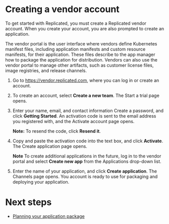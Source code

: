 # Creating a vendor account

To get started with Replicated, you must create a Replicated vendor account. When you create your account, you are also prompted to create an application.

The vendor portal is the user interface where vendors define Kubernetes manifest files, including application manifests and custom resource manifests, for their application. These files describe to the app manager how to package the application for distribution. Vendors can also use the vendor portal to manage other artifacts, such as customer license files, image registries, and release channels.

1. Go to https://vendor.replicated.com, where you can log in or create an account.
1. To create an account, select **Create a new team**. The Start a trial page opens.
1. Enter your name, email, and contact information Create a password, and click **Getting Started**. An activation code is sent to the email address you registered with, and the Activate account page opens.

    **Note:** To resend the code, click **Resend it**.
1. Copy and paste the activation code into the text box, and click **Activate**. The Create application page opens.

    **Note** To create additional applications in the future, log in to the vendor portal and select **Create new app** from the Applications drop-down list.

1. Enter the name of your application, and click **Create application**. The Channels page opens. You account is ready to use for packaging and deploying your application.


# Next steps

* [Planning your application package](packaging-planning-checklist)
